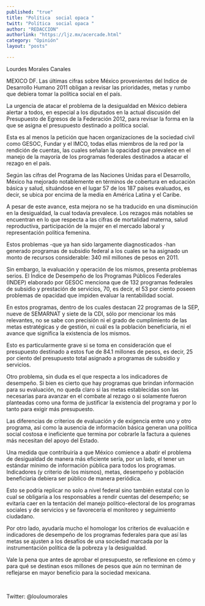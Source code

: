 ```yaml
---
published: "true"
title: "Política  social opaca "
twitt: "Política  social opaca "
author: "REDACCION"
authorlink: "https://ljz.mx/acercade.html"
category: "Opinión"
layout: "posts"

---
```



  Lourdes Morales Canales 



  MEXICO DF. Las últimas cifras sobre México provenientes del Indice de Desarrollo Humano 2011 obligan a revisar las prioridades, metas y rumbo que debiera tomar la política social en el país.



  La urgencia de atacar el problema de la desigualdad en México debiera alertar a todos, en especial a los diputados en la actual discusión del Presupuesto de Egresos de la Federación 2012, para revisar la forma en la que se asigna el presupuesto destinado a política social.



  Esta es al menos la petición que hacen organizaciones de la sociedad civil como GESOC, Fundar y el IMCO, todas ellas miembros de la red por la rendición de cuentas, las cuales señalan la opacidad que prevalece en el manejo de la mayoría de los programas federales destinados a atacar el rezago en el país.



  Según las cifras del Programa de las Naciones Unidas para el Desarrollo, México ha mejorado notablemente en términos de cobertura en educación básica y salud, situándose en el lugar 57 de los 187 países evaluados, es decir, se ubica por encima de la media en América Latina y el Caribe.



  A pesar de este avance, esta mejora no se ha traducido en una disminución en la desigualdad, la cual todavía prevalece. Los rezagos más notables se encuentran en lo que respecta a las cifras de mortalidad materna, salud reproductiva, participación de la mujer en el mercado laboral y representación política femenina.



  Estos problemas -que ya han sido largamente diagnosticados -han generado programas de subsidio federal a los cuales se ha asignado un monto de recursos considerable: 340 mil millones de pesos en 2011.



  Sin embargo, la evaluación y operación de los mismos, presenta problemas serios. El Índice de Desempeño de los Programas Públicos Federales (INDEP) elaborado por GESOC menciona que de 132 programas federales de subsidio y prestación de servicios, 70, es decir, el 53 por ciento poseen problemas de opacidad que impiden evaluar la rentabilidad social.



  En estos programas, dentro de los cuales destacan 22 programas de la SEP, nueve de SEMARNAT y siete de la CDI, sólo por mencionar los más relevantes, no se sabe con precisión ni el grado de cumplimiento de las metas estratégicas y de gestión, ni cuál es la población beneficiaria, ni el avance que significa la existencia de los mismos.



  Esto es particularmente grave si se toma en consideración que el presupuesto destinado a estos fue de 84.1 millones de pesos, es decir, 25 por ciento del presupuesto total asignado a programas de subsidio y servicios.



  Otro problema, sin duda es el que respecta a los indicadores de desempeño. Si bien es cierto que hay programas que brindan información para su evaluación, no queda claro si las metas establecidas son las necesarias para avanzar en el combate al rezago o si solamente fueron planteadas como una forma de justificar la existencia del programa y por lo tanto para exigir más presupuesto.



  Las diferencias de criterios de evaluación y de exigencia entre uno y otro programa, así como la ausencia de información básica generan una política social costosa e ineficiente que termina por cobrarle la factura a quienes más necesitan del apoyo del Estado.



  Una medida que contribuiría a que México comience a abatir el problema de desigualdad de manera más eficiente sería, por un lado, el tener un estándar mínimo de información pública para todos los programas. Indicadores (y criterio de los mismos), metas, desempeño y población beneficiaria debiera ser público de manera periódica.



  Esto se podría replicar no solo a nivel federal sino también estatal con lo cual se obligaría a los responsables a rendir cuentas del desempeño; se evitaría caer en la tentación del manejo político-electoral de los programas sociales y de servicios y se favorecería el monitoreo y seguimiento ciudadano.



  Por otro lado, ayudaría mucho el homologar los criterios de evaluación e indicadores de desempeño de los programas federales para que así las metas se ajusten a los desafíos de una sociedad marcada por la instrumentación política de la pobreza y la desigualdad.



  Vale la pena que antes de aprobar el presupuesto, se reflexione en cómo y para qué se destinan esos millones de pesos que aún no terminan de reflejarse en mayor beneficio para la sociedad mexicana.



   



  Twitter: @louloumorales

